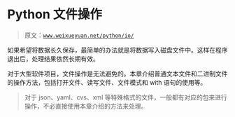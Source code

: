 # Python 文件操作

> 原文：[`www.weixueyuan.net/python/io/`](http://www.weixueyuan.net/python/io/)

如果希望将数据长久保存，最简单的办法就是将数据写入磁盘文件中。这样在程序退出后，处理结果依然长期有效。

对于大型软件项目，文件操作是无法避免的。本章介绍普通文本文件和二进制文件的操作方法，包括打开文件、读写文件、文件模式和 with 语句的使用等。

> 对于 json、yaml、cvs、xml 等特殊格式的文件，一般都有对应的包来进行操作，不必直接使用本章介绍的方法来处理。